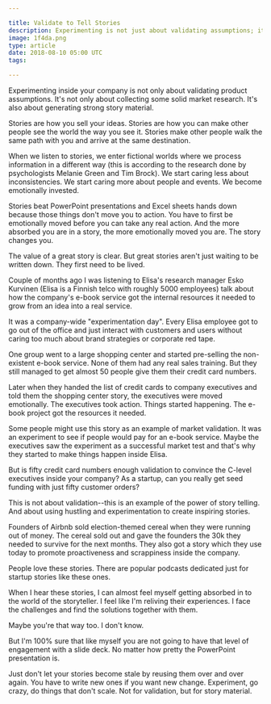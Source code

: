 ```yaml
---

title: Validate to Tell Stories
description: Experimenting is not just about validating assumptions; it's also about gathering story material
image: 1f4da.png
type: article
date: 2018-08-10 05:00 UTC
tags:

---
```


Experimenting inside your company is not only about validating product assumptions. It's not only about collecting some solid market research. It's also about generating strong story material.

Stories are how you sell your ideas. Stories are how you can make other people see the world the way you see it. Stories make other people walk the same path with you and arrive at the same destination.

When we listen to stories, we enter fictional worlds where we process information in a different way (this is according to the research done by psychologists Melanie Green and Tim Brock). We start caring less about inconsistencies. We start caring more about people and events. We become emotionally invested.

Stories beat PowerPoint presentations and Excel sheets hands down because those things don't move you to action. You have to first be emotionally moved before you can take any real action. And the more absorbed you are in a story, the more emotionally moved you are. The story changes you.

The value of a great story is clear. But great stories aren't just waiting to be written down. They first need to be lived.

Couple of months ago I was listening to Elisa's research manager Esko Kurvinen (Elisa is a Finnish telco with roughly 5000 employees) talk about how the company's e-book service got the internal resources it needed to grow from an idea into a real service.

It was a company-wide "experimentation day". Every Elisa employee got to go out of the office and just interact with customers and users without caring too much about brand strategies or corporate red tape.

One group went to a large shopping center and started pre-selling the non-existent e-book service. None of them had any real sales training. But they still managed to get almost 50 people give them their credit card numbers.

Later when they handed the list of credit cards to company executives and told them the shopping center story, the executives were moved emotionally. The executives took action. Things started happening. The e-book project got the resources it needed.

Some people might use this story as an example of market validation. It was an experiment to see if people would pay for an e-book service. Maybe the executives saw the experiment as a successful market test and that's why they started to make things happen inside Elisa.

But is fifty credit card numbers enough validation to convince the C-level executives inside your company? As a startup, can you really get seed funding with just fifty customer orders?

This is not about validation--this is an example of the power of story telling. And about using hustling and experimentation to create inspiring stories.

Founders of Airbnb sold election-themed cereal when they were running out of money. The cereal sold out and gave the founders the 30k they needed to survive for the next months. They also got a story which they use today to promote proactiveness and scrappiness inside the company.

People love these stories. There are popular podcasts dedicated just for startup stories like these ones.

When I hear these stories, I can almost feel myself getting absorbed in to the world of the storyteller. I feel like I'm reliving their experiences. I face the challenges and find the solutions together with them.

Maybe you're that way too. I don't know.

But I'm 100% sure that like myself you are not going to have that level of engagement with a slide deck. No matter how pretty the PowerPoint presentation is.

Just don't let your stories become stale by reusing them over and over again. You have to write new ones if you want new change. Experiment, go crazy, do things that don't scale. Not for validation, but for story material.
